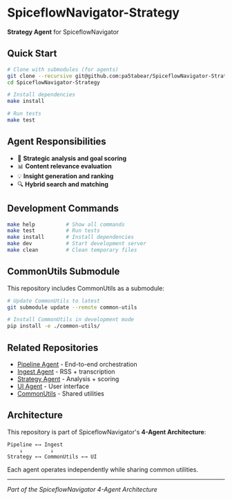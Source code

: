 # SpiceflowNavigator-Strategy

**Strategy Agent** for SpiceflowNavigator

## Quick Start

```bash
# Clone with submodules (for agents)
git clone --recursive git@github.com:pa5tabear/SpiceflowNavigator-Strategy.git
cd SpiceflowNavigator-Strategy

# Install dependencies
make install

# Run tests
make test
```

## Agent Responsibilities

- 🎯 **Strategic analysis and goal scoring**
- 📊 **Content relevance evaluation**
- 💡 **Insight generation and ranking**
- 🔍 **Hybrid search and matching**

## Development Commands

```bash
make help          # Show all commands
make test          # Run tests
make install       # Install dependencies  
make dev           # Start development server
make clean         # Clean temporary files
```


## CommonUtils Submodule

This repository includes CommonUtils as a submodule:

```bash
# Update CommonUtils to latest
git submodule update --remote common-utils

# Install CommonUtils in development mode
pip install -e ./common-utils/
```

## Related Repositories

- [Pipeline Agent](git@github.com:pa5tabear/SpiceflowNavigator-Pipeline) - End-to-end orchestration
- [Ingest Agent](git@github.com:pa5tabear/SpiceflowNavigator-Ingest) - RSS + transcription
- [Strategy Agent](git@github.com:pa5tabear/SpiceflowNavigator-Strategy) - Analysis + scoring
- [UI Agent](git@github.com:pa5tabear/SpiceflowNavigator-UI) - User interface
- [CommonUtils](git@github.com:pa5tabear/SpiceflowNavigator-CommonUtils) - Shared utilities

## Architecture

This repository is part of SpiceflowNavigator's **4-Agent Architecture**:

```
Pipeline ←→ Ingest
    ↓         ↓
Strategy ←→ CommonUtils ←→ UI
```

Each agent operates independently while sharing common utilities.

---
*Part of the SpiceflowNavigator 4-Agent Architecture*
